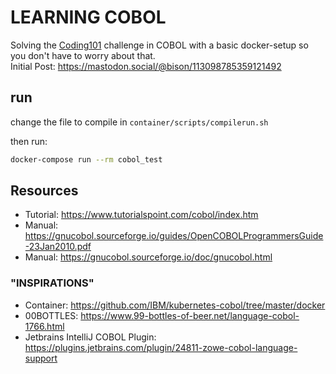 # LEARNING COBOL

Solving the [Coding101](https://github.com/chaosdorf/coding101) challenge in COBOL with a basic docker-setup so you don't have to worry about that.   
Initial Post: https://mastodon.social/@bison/113098785359121492  

## run

change the file to compile in `container/scripts/compilerun.sh`

then run:
```bash
docker-compose run --rm cobol_test
```

## Resources

* Tutorial: https://www.tutorialspoint.com/cobol/index.htm
* Manual: https://gnucobol.sourceforge.io/guides/OpenCOBOLProgrammersGuide-23Jan2010.pdf
* Manual: https://gnucobol.sourceforge.io/doc/gnucobol.html

### "INSPIRATIONS"

* Container: https://github.com/IBM/kubernetes-cobol/tree/master/docker
* 00BOTTLES: https://www.99-bottles-of-beer.net/language-cobol-1766.html
* Jetbrains IntelliJ COBOL Plugin:  https://plugins.jetbrains.com/plugin/24811-zowe-cobol-language-support

